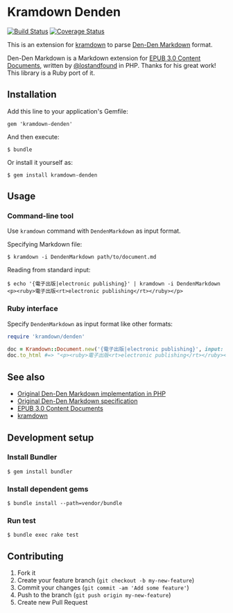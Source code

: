 Kramdown Denden
===============
[![Build Status](https://travis-ci.org/KitaitiMakoto/kramdown-denden.png?branch=master)](https://travis-ci.org/KitaitiMakoto/kramdown-denden)
[![Coverage Status](https://coveralls.io/repos/KitaitiMakoto/kramdown-denden/badge.png?branch=master)](https://coveralls.io/r/KitaitiMakoto/kramdown-denden?branch=master)

This is an extension for [kramdown][kramdown] to parse [Den-Den Markdown][dendenmarkdown] format.

Den-Den Markdown is a Markdown extension for [EPUB 3.0 Content Documents][epub30-contentdocs], written by [@lostandfound][lostandfound] in PHP. Thanks for his great work! This library is a Ruby port of it.

Installation
------------

Add this line to your application's Gemfile:

    gem 'kramdown-denden'

And then execute:

    $ bundle

Or install it yourself as:

    $ gem install kramdown-denden

Usage
-----

### Command-line tool

Use `kramdown` command with `DendenMarkdown` as input format.

Specifying Markdown file:

    $ kramdown -i DendenMarkdown path/to/document.md

Reading from standard input:

    $ echo '{電子出版|electronic publishing}' | kramdown -i DendenMarkdown
    <p><ruby>電子出版<rt>electronic publishing</rt></ruby></p>

### Ruby interface

Specify `DendenMarkdown` as input format like other formats:

```ruby
require 'kramdown/denden'

doc = Kramdown::Document.new('{電子出版|electronic publishing}', input: 'DendenMarkdown')
doc.to_html #=> "<p><ruby>電子出版<rt>electronic publishing</rt></ruby></p>\n"
```

See also
--------

* [Original Den-Den Markdown implementation in PHP][dendenmarkdown]
* [Original Den-Den Markdown specification][dendenmarkdown-spec]
* [EPUB 3.0 Content Documents][epub30-contentdocs]
* [kramdown][kramdown]

Development setup
-----------------

### Install Bundler

    $ gem install bundler

### Install dependent gems

    $ bundle install --path=vendor/bundle

### Run test

    $ bundle exec rake test

Contributing
------------

1. Fork it
2. Create your feature branch (`git checkout -b my-new-feature`)
3. Commit your changes (`git commit -am 'Add some feature'`)
4. Push to the branch (`git push origin my-new-feature`)
5. Create new Pull Request

[kramdown]: https://github.com/gettalong/kramdown
[dendenmarkdown]: https://github.com/denshoch/DenDenMarkdown
[epub30-contentdocs]: http://www.idpf.org/epub/30/spec/epub30-contentdocs.html
[lostandfound]: https://github.com/lostandfound
[dendenmarkdown-spec]: http://conv.denshochan.com/markdown
